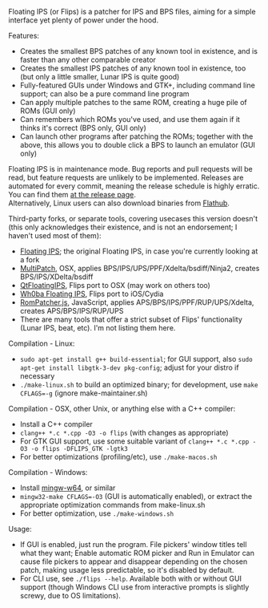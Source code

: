 Floating IPS (or Flips) is a patcher for IPS and BPS files, aiming for a simple interface yet plenty of power under the hood.

Features:
- Creates the smallest BPS patches of any known tool in existence, and is faster than any other comparable creator
- Creates the smallest IPS patches of any known tool in existence, too (but only a little smaller, Lunar IPS is quite good)
- Fully-featured GUIs under Windows and GTK+, including command line support; can also be a pure command line program
- Can apply multiple patches to the same ROM, creating a huge pile of ROMs (GUI only)
- Can remembers which ROMs you've used, and use them again if it thinks it's correct (BPS only, GUI only)
- Can launch other programs after patching the ROMs; together with the above, this allows you to double click a BPS to launch an emulator (GUI only)

Floating IPS is in maintenance mode. Bug reports and pull requests will be read, but feature requests are unlikely to be implemented. Releases are automated for every commit, meaning the release schedule is highly erratic. You can find them [at the release page](https://github.com/Alcaro/Flips/releases).  
Alternatively, Linux users can also download binaries from [Flathub](https://flathub.org/apps/com.github.Alcaro.Flips).

Third-party forks, or separate tools, covering usecases this version doesn't (this only acknowledges their existence, and is not an endorsement; I haven't used most of them):
- [Floating IPS](https://github.com/Alcaro/Flips); the original Floating IPS, in case you're currently looking at a fork
- [MultiPatch](https://projects.sappharad.com/tools/multipatch.html), OSX, applies BPS/IPS/UPS/PPF/Xdelta/bsdiff/Ninja2, creates BPS/IPS/XDelta/bsdiff
- [QtFloatingIPS](https://github.com/covarianttensor/QtFloatingIPS), Flips port to OSX (may work on others too)
- [Wh0ba Floating IPS](https://wh0ba.github.io/repo/), Flips port to iOS/Cydia
- [RomPatcher.js](https://www.marcrobledo.com/RomPatcher.js/), JavaScript, applies APS/BPS/IPS/PPF/RUP/UPS/Xdelta, creates APS/BPS/IPS/RUP/UPS
- There are many tools that offer a strict subset of Flips' functionality (Lunar IPS, beat, etc). I'm not listing them here.

Compilation - Linux:
- `sudo apt-get install g++ build-essential`; for GUI support, also `sudo apt-get install libgtk-3-dev pkg-config`; adjust for your distro if necessary
- `./make-linux.sh` to build an optimized binary; for development, use `make CFLAGS=-g` (ignore make-maintainer.sh)

Compilation - OSX, other Unix, or anything else with a C++ compiler:
- Install a C++ compiler
- `clang++ *.c *.cpp -O3 -o flips` (with changes as appropriate)
- For GTK GUI support, use some suitable variant of `clang++ *.c *.cpp -O3 -o flips -DFLIPS_GTK -lgtk3`
- For better optimizations (profiling/etc), use `./make-macos.sh`

Compilation - Windows:
- Install [mingw-w64](https://winlibs.com/), or similar
- `mingw32-make CFLAGS=-O3` (GUI is automatically enabled), or extract the appropriate optimization commands from make-linux.sh
- For better optimization, use `./make-windows.sh`

Usage:
- If GUI is enabled, just run the program. File pickers' window titles tell what they want; Enable automatic ROM picker and Run in Emulator can cause file pickers to appear and disappear depending on the chosen patch, making usage less predictable, so it's disabled by default.
- For CLI use, see `./flips --help`. Available both with or without GUI support (though Windows CLI use from interactive prompts is slightly screwy, due to OS limitations).
